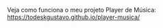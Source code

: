 Veja como funciona o meu projeto Player de Música:
https://todeskgustavo.github.io/player-musica/
 
